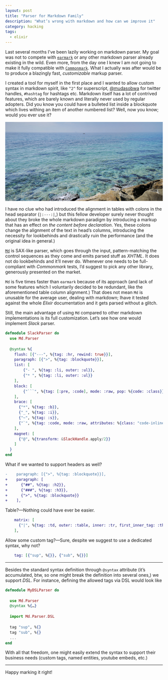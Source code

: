 ```yaml
---
layout: post
title: "Parser for Markdown Family"
description: "What’s wrong with markdown and how can we improve it"
category: hacking
tags:
  - elixir
---
```


Last several months I’ve been lazily working on markdown parser. My goal was not to compete with [`earmark`](https://github.com/pragdave/earmark) or any other markdown parser already existing in the wild. Even more, from the day one I knew I am not going to make it fully compatible with [`Commonmark`](https://commonmark.org/). What I actually was after would be to produce a blazingly fast, _customizable_‌ markup parser.

I created a tool for myself in the first place and I wanted to allow custom syntax in markdown spirit, like `^2^` for superscript, [@mudasobwa](https://twitter.com/mudasobwa) for twitter handles, `#hashtag` for hashtags etc. Markdown itself has a lot of contrived features, which are barely known and literally never used by regular adopters. Did you know you could have a bulleted list inside a blockquote which lives withing an item of another numbered list? Well, now you know; would you ever use it?

![Seaview in El Masnou](img/el-masnou-beach.jpg)

I have no clue who had introduced the alignment in tables with colons in the head separator (`|:---:|`,) but this fellow developer surely never thought about they broke the whole markdown paradigm by introducing a markup that has an effect on _the content before declaration_. Yes, these colons change the alignment of the text in head’s columns, introducing the necessity for lookbehinds and drastically ruin the performance (and the original idea in general.)

[`Md`](https://hexdocs.pm/md) is SAX-like parser, which goes through the input, pattern-matching the control sequences as they come and emits parsed stuff as _XHTML_. It does not do lookbehinds and it’ll never do. Whenever one needs to be full-compliant with _Commonmark_ tests, I’d suggest to pick any other library, generously presented on the market.

`Md` is five times faster than `earmark` because of its approach (and lack of some features which I voluntarily decided to be redundant, like the aforementioned table column alignment.) That does not mean `Md` is unusable for the average user, dealing with markdown; I‌have it tested against the whole _Elixir_ documentation and it gets parsed without a glitch.

Still, the main advantage of using `Md` compared to other markdown implementations is its full customization. Let’s see how one would implement _Slack_ parser.

```elixir
defmodule SlackParser do
  use Md.Parser

  @syntax %{
    flush: [{"---", %{tag: :hr, rewind: true}}],
    paragraph: [{">", %{tag: :blockquote}}],
    list: [
        {"- ", %{tag: :li, outer: :ul}},
        {"* ", %{tag: :li, outer: :ul}}
    ],
    block: [
        {"```", %{tag: [:pre, :code], mode: :raw, pop: %{code: :class}}}
    ],
    brace: [
      {"*", %{tag: :b}},
      {"_", %{tag: :i}},
      {"~", %{tag: :s}},
      {"`", %{tag: :code, mode: :raw, attributes: %{class: "code-inline"}}}
    ],
    magnet: [
      {"@", %{transform: &SlackHandle.apply/2}}
    ]
  }
end
```

What if we wanted to support headers as well?

```diff
-    paragraph: [{">", %{tag: :blockquote}}],
+    paragraph: [
+      {"##", %{tag: :h2}},
+      {"###", %{tag: :h3}},
+      {">", %{tag: :blockquote}}
+    ],
```

Table?—Nothing could have ever be easier.

```elixir
    matrix: [
      {"|", %{tag: :td, outer: :table, inner: :tr, first_inner_tag: :th, skip: "|-"}}
    ],
```

Allow some custom tag?—Sure, despite we suggest to use a dedicated syntax, why not?

```elixir
    tag: [{"sup", %{}}, {"sub", %{}}]
```

---

Besides the standard syntax definition through `@syntax` attribute (it’s accumulated, btw, so one might break the definition into several ones,) we support _DSL_. For instance, defining the allowed tags via DSL would look like

```elixir
defmodule MyDSLParser do
  
  use Md.Parser
  @syntax %{…}

  import Md.Parser.DSL

  tag "sup", %{}
  tag "sub", %{}
  ...
end
```

With all that freedom, one might easily extend the syntax to support their business needs (custom tags, named entities, youtube embeds, etc.)

---

Happy marking it right!
